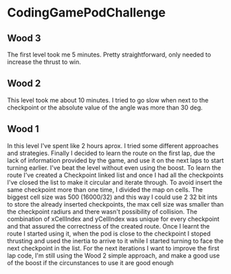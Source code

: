 # CodingGamePodChallenge

Wood 3
--------------------------------------------------------------------------------------------------------------------------------------------------------------------------------
The first level took me 5 minutes. Pretty straightforward, only needed to increase the thrust to win.

Wood 2
--------------------------------------------------------------------------------------------------------------------------------------------------------------------------------

This level took me about 10 minutes. I tried to go slow when next to the checkpoint or the absolute value of the angle was more than 30 deg.

Wood 1
--------------------------------------------------------------------------------------------------------------------------------------------------------------------------------
In this level I've spent like 2 hours aprox. I tried some different approaches and strategies. Finally I decided to learn the route on the first lap, due the lack of information provided by the game, and use it on the next laps to start turning earlier. I've beat the level without even using the boost.
To learn the route I've created a Checkpoint linked list and once I had all the checkpoints I've closed the list to make it circular and iterate through. To avoid insert the same checkpoint more than one time, I divided the map on cells. The biggest cell size was 500 (16000/32) and this way I could use 2 32 bit ints to store the already inserted checkpoints, the max cell size was smaller than the checkpoint radiurs and there wasn't possibility of collision. The combination of xCellIndex and yCellIndex was unique for every checkpoint and that assured the correctness of the created route.
Once I learnt the route I started using it, when the pod is close to the checkpoint I stoped thrusting and used the inertia to arrive to it while I started turning to face the next checkpoint in the list.
For the next iterations I want to improve the first lap code, I'm still using the Wood 2 simple approach, and make a good use of the boost if the circunstances to use it are good enough
